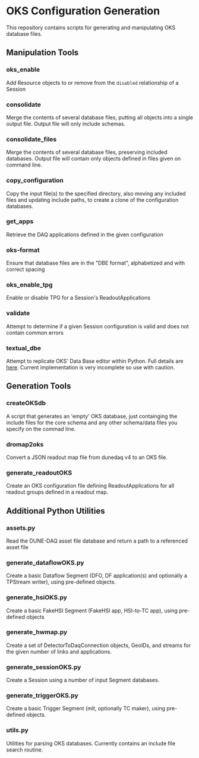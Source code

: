 # OKS Configuration Generation
This repository contains scripts for generating and manipulating OKS database files.

## Manipulation Tools

### oks_enable
  Add Resource objects to or remove from the `disabled` relationship of a Session

### consolidate
  Merge the contents of several database files, putting all objects into a single output file. Output file will only include schemas.

### consolidate_files
  Merge the contents of several database files, preserving included databases. Output file will contain only objects defined in files given on command line.

### copy_configuration
  Copy the input file(s) to the specified directory, also moving any included files and updating include paths, to create a clone of the configuration databases.

### get_apps
  Retrieve the DAQ applications defined in the given configuration

### oks-format
  Ensure that database files are in the "DBE format", alphabetized and with correct spacing

### oks_enable_tpg
  Enable or disable TPG for a Session's ReadoutApplications

### validate
  Attempt to determine if a given Session configuration is valid and does not contain common errors


### textual_dbe
 Attempt to replicate OKS' Data Base editor within Python. Full details are [here](TextualDBE.md). Current implementation is very incomplete so use with caution.

## Generation Tools

### createOKSdb
   A script that generates an 'empty' OKS database, just containging
the include files for the core schema and any other schema/data files
you specify on the commad line.

### dromap2oks
  Convert a JSON readout map file from dunedaq v4 to an OKS file.

### generate_readoutOKS

  Create an OKS configuration file defining ReadoutApplications for
  all readout groups defined in a readout map.

## Additional Python Utilities

### assets.py
  Read the DUNE-DAQ asset file database and return a path to a referenced asset file

### generate_dataflowOKS.py
  Create a basic Dataflow Segment (DFO, DF application(s) and optionally a TPStream writer), using pre-defined objects.

### generate_hsiOKS.py
  Create a basic FakeHSI Segment (FakeHSI app, HSI-to-TC app), using pre-defined objects

### generate_hwmap.py
  Create a set of DetectorToDaqConnection objects, GeoIDs, and streams for the given number of links and applications.

### generate_sessionOKS.py
  Create a Session using a number of input Segment databases.

### generate_triggerOKS.py
  Create a basic Trigger Segment (mlt, optionally TC maker), using pre-defined objects.

### utils.py
  Utilities for parsing OKS databases. Currently contains an include file search routine.

